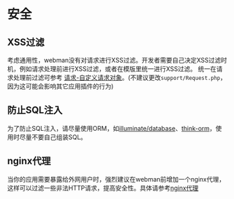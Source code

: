 # 安全

## XSS过滤
考虑通用性，webman没有对请求进行XSS过滤。开发者需要自己决定XSS过滤时机，例如请求处理前进行XSS过滤，或者在模版里统一进行XSS过滤。
统一在请求处理前过滤可参考 [请求-自定义请求对象](https://www.workerman.net/doc/webman/request.html#%E8%87%AA%E5%AE%9A%E4%B9%89%E8%AF%B7%E6%B1%82%E5%AF%B9%E8%B1%A1)。(不建议更改`support/Request.php`，因为这可能会影响其它应用插件的行为)

## 防止SQL注入
为了防止SQL注入，请尽量使用ORM，如[illuminate/database](https://www.workerman.net/doc/webman/db/tutorial.html)、[think-orm](https://www.workerman.net/doc/webman/db/thinkorm.html)，使用时尽量不要自己组装SQL。

## nginx代理
当你的应用需要暴露给外网用户时，强烈建议在webman前增加一个nginx代理，这样可以过滤一些非法HTTP请求，提高安全性。具体请参考[nginx代理](nginx-proxy.md)